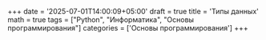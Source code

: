 +++
date = '2025-07-01T14:00:09+05:00'
draft = true
title = 'Типы данных'
math = true
tags = ["Python", "Информатика", "Основы программирования"]
categories = ['Основы программирования']
+++

<!--more-->
